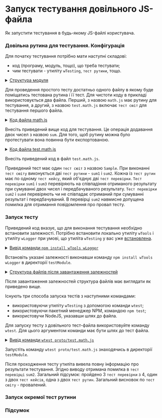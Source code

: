 # Запуск тестування довільного JS-файла

Як запустити тестування в будь-якому JS-файлі користувача.

### Довільна рутина для тестування. Конфігурація

Для початку тестування потрібно мати наступні складові:
- код (програму, модуль, тощо), що треба тестувати;
- чим тестувати - утиліту `wTesting`, `тест рутини`, тощо.

<details>
  <summary><u>Структура модуля</u></summary>

```
testModule
   └── proto
        ├── math.js
        └── test.math.js    

```

</details>

Для проведення простого тесту достатньо одного файлу в якому буде поміщатись тестована рутина і її тест. Для чистоти коду в прикладі використовується два файла. Перший, з назвою `math.js` має рутину для тестування, а другий, з назвою `test.math.js` включає `тест сюіт` для тестування першого файла.

<details>
    <summary><a href="./tutorial/Criterions.md">Код файла math.js</a></summary>

```js    
module.exports.sum = function(a,b){
  return a + b;
}

```

</details>

Внесіть приведений вище код для тестування. Це операція додавання двох чисел з назвою `sum`. Для того, щоб рутину можна було протестувати вона повинна бути експортованою.  

<details>
    <summary><a href="./tutorial/Criterions.md">Код файла test.math.js</a></summary>

```js    
if( typeof module !== 'undefined' )
{
  let _ = require( 'wTools' );

  if( typeof _realGlobal_ === 'undefined' || !_realGlobal_.wTester || !_realGlobal_.wTester._isReal_ )

  _.include( 'wLogger' );
  _.include( 'wTesting' );
}

let math = require('./math.js');
var _global = _global_;
var _ = _global_.wTools;

function sum1(test)
{
  test.case = 'sum integers';
  test.will = 'sum1';
  var got = math.sum( 1, 2);
  var expected =  3 ;
  test.identical( got,expected );

  test.will = 'sum2';
  var got = math.sum( 1, 2);
  var expected =  3 ;
  test.notIdentical( got,expected );
}

function sum2(test)
{
  test.case = 'sum integers2';
  test.will = 'sum3';
  var got = math.sum( 1, 2);
  var expected =  3 ;
  test.identical( got,expected );

  test.will = 'sum4';
  var got = math.sum( 1, 2);
  var expected =  2 ;
  test.notIdentical( got,expected );
}

var Self =
{
  name : 'Sample',
  silencing : 1,

  tests :
  {
    sum1 : sum1,
    sum2 : sum2,
  }
}

Self = wTestSuite( Self );
if( typeof module !== 'undefined' && !module.parent )
_.Tester.test( Self.name );

```

</details>

Внесіть приведений код в файл `test.math.js`.

Приведений тест має один `тест сюіт` з назвою `Sample`. При виконанні `тест сюіту` виконується дві `тест рутини` - `sum1` і `sum2`. Кожна із `тест рутин` має по одному `тест кейсу`, який об'єднує дві `тест перевірки`. `Тест перевірки` `sum1` і `sum3` перевіряють на співпадіння отриманого результату при сумуванні двох чисел і передбачуваного результату. `Тест перевірки` `sum2` і `sum4` перевіряють чи не співпадає отриманий при сумуванні результат і передбачуваний. В перевірці `sum2` навмисне допущена помилка для отримання повідомлення про провал тесту.

### Запуск тесту

Приведений код вказує, що для виконання тестування необхідно встановити залежності. Потрібно встановити локально утиліту `wTools` i утиліту `wLogger` при умові, що утиліта `wTesting` у вас уже [встановлена](Installation.md).

<details>
  <summary><u>Вивід команди <code>npm install wTools wLogger</code></u></summary>

```
[user@user ~]$ npm install wTools wLogger
+ wLogger@0.5.172
+ wTools@0.8.454
added 27 packages from 3 contributors and audited 53 packages in 2.19s

```

</details>

Встановіть указані залежності виконавши команду `npm install wTools wLogger` в директорії `testModule`.

<details>
  <summary><u>Структура файлів після завантаження залежностей</u></summary>

```
testModule
   ├── node_modules
   │        ├── wLogger
   │        ├── wTools
   │        ├──...
   │        ├──
   ├── proto
   │    ├── math.js
   │    └── test.math.js
   │
   └── package-lock.json     

```

</details>

Після завантаження залежностей структура файлів має виглядати як приведено вище.

Існують три способа запуска тестів з наступними командами:  
- використовуючи утиліту `wTesting` з допомогою команди `wtest`;
- використовуючи пакетний менеджер NPM, командою `npm test`;
- використовучи NodeJS, указавши шлях до файла.

Для запуску тесту з довільного тест-файла використовуйте команду `wtest`. Для цього аргументом команди має бути шлях до тест файла.

<details>
  <summary><u>Вивід команди <code>wtest proto/test.math.js</code></u></summary>

```
[user@user ~]$ wtest proto/test.math.js
at  /path_to_test/testModule/proto/test.math.js:40

        Test check ( Sample / sum1 / sum integers < sum2 # 2 ) ... failed
      Failed test routine ( Sample / sum1 ) in 0.076s
      Passed test routine ( Sample / sum2 ) in 0.056s

    Passed test checks 3 / 4
    Passed test cases 1 / 2
    Passed test routines 1 / 2
    Test suite ( Sample ) ... in 0.266s ... failed



  Testing ... in 0.333s ... failed

```

</details>

Запустіть команду `wtest proto/test.math.js` знаходячись в директорії `testModule`.

Після проходження тесту утиліта вивела повну інформацію про результати тестування. Згідно виводу отримана помилка в `тест перевірці` `sum2`. Загальний підсумок: пройдено 3 `тест перевірки` з 4, один з двох `тест кейсів`, одна з двох `тест рутин`. Загальний висновок по `тест сюіту` - провалений.

### Запуск окремої тест рутини


### Підсумок
